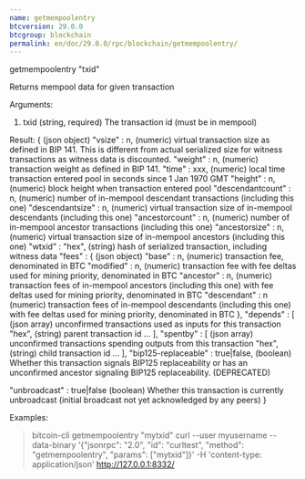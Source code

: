 ```yaml
---
name: getmempoolentry
btcversion: 29.0.0
btcgroup: blockchain
permalink: en/doc/29.0.0/rpc/blockchain/getmempoolentry/
---
```


getmempoolentry "txid"

Returns mempool data for given transaction

Arguments:
1. txid    (string, required) The transaction id (must be in mempool)

Result:
{                                       (json object)
  "vsize" : n,                          (numeric) virtual transaction size as defined in BIP 141. This is different from actual serialized size for witness transactions as witness data is discounted.
  "weight" : n,                         (numeric) transaction weight as defined in BIP 141.
  "time" : xxx,                         (numeric) local time transaction entered pool in seconds since 1 Jan 1970 GMT
  "height" : n,                         (numeric) block height when transaction entered pool
  "descendantcount" : n,                (numeric) number of in-mempool descendant transactions (including this one)
  "descendantsize" : n,                 (numeric) virtual transaction size of in-mempool descendants (including this one)
  "ancestorcount" : n,                  (numeric) number of in-mempool ancestor transactions (including this one)
  "ancestorsize" : n,                   (numeric) virtual transaction size of in-mempool ancestors (including this one)
  "wtxid" : "hex",                      (string) hash of serialized transaction, including witness data
  "fees" : {                            (json object)
    "base" : n,                         (numeric) transaction fee, denominated in BTC
    "modified" : n,                     (numeric) transaction fee with fee deltas used for mining priority, denominated in BTC
    "ancestor" : n,                     (numeric) transaction fees of in-mempool ancestors (including this one) with fee deltas used for mining priority, denominated in BTC
    "descendant" : n                    (numeric) transaction fees of in-mempool descendants (including this one) with fee deltas used for mining priority, denominated in BTC
  },
  "depends" : [                         (json array) unconfirmed transactions used as inputs for this transaction
    "hex",                              (string) parent transaction id
    ...
  ],
  "spentby" : [                         (json array) unconfirmed transactions spending outputs from this transaction
    "hex",                              (string) child transaction id
    ...
  ],
  "bip125-replaceable" : true|false,    (boolean) Whether this transaction signals BIP125 replaceability or has an unconfirmed ancestor signaling BIP125 replaceability. (DEPRECATED)
                                        
  "unbroadcast" : true|false            (boolean) Whether this transaction is currently unbroadcast (initial broadcast not yet acknowledged by any peers)
}

Examples:
> bitcoin-cli getmempoolentry "mytxid"
> curl --user myusername --data-binary '{"jsonrpc": "2.0", "id": "curltest", "method": "getmempoolentry", "params": ["mytxid"]}' -H 'content-type: application/json' http://127.0.0.1:8332/


